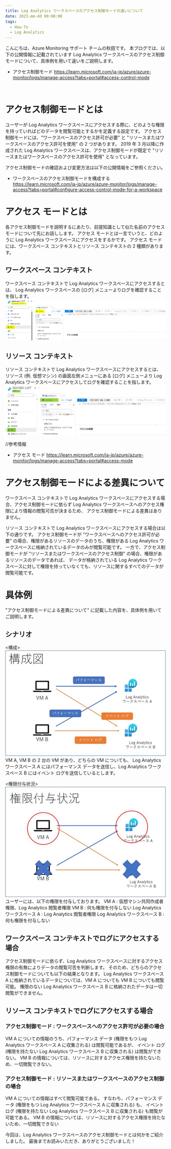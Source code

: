 ```yaml
---
title: Log Analytics ワークスペースのアクセス制御モードの違いについて
date: 2023-mm-dd 00:00:00
tags:
  - How-To
  - Log Analytics
---
```


こんにちは、Azure Monitoring サポート チームの秋田です。
本ブログでは、以下の公開情報に記載されています Log Analytics ワークスペースのアクセス制御モードについて、具体例を用いて違いをご説明します。

- アクセス制御モード
https://learn.microsoft.com/ja-jp/azure/azure-monitor/logs/manage-access?tabs=portal#access-control-mode

<br>

<!-- more -->

# アクセス制御モードとは
ユーザーが Log Analytics ワークスペースにアクセスする際に、どのような権限を持っていればどのデータを閲覧可能とするかを定義する設定です。
アクセス制御モードには、"ワークスペースのアクセス許可が必要" と "リソースまたはワークスペースのアクセス許可を使用" の 2 つがあります。
2019 年 3 月以降に作成された Log Analytics ワークスペースは、アクセス制御モードが既定で "リソースまたはワークスペースのアクセス許可を使用" となっています。

アクセス制御モードの確認および変更方法は以下の公開情報をご参照ください。
- ワークスペースのアクセス制御モードを構成する
https://learn.microsoft.com/ja-jp/azure/azure-monitor/logs/manage-access?tabs=portal#configure-access-control-mode-for-a-workspace

# アクセス モードとは
各アクセス制御モードを説明するにあたり、前提知識として似た名前のアクセス モードについて先にお話しします。
アクセス モードとは一言でいうと、どのように Log Analytics ワークスペースにアクセスをするかです。
アクセス モードには、ワークスペース コンテキストとリソース コンテキストの 2 種類があります。

## ワークスペース コンテキスト
ワークスペース コンテキストで Log Analytics ワークスペースにアクセスするとは、
Log Analytics ワークスペースの [ログ] メニューよりログを確認することを指します。
![](./AccessControlMode/image01.png)

## リソース コンテキスト
リソース コンテキストで Log Analytics ワークスペースにアクセスするとは、
リソース (例. 仮想マシン) の画面左側メニューにある [ログ] メニューより Log Analytics ワークスペースにアクセスしてログを確認することを指します。
![](./AccessControlMode/image02.png)

//参考情報
- アクセス モード
https://learn.microsoft.com/ja-jp/azure/azure-monitor/logs/manage-access?tabs=portal#access-mode

# アクセス制御モードによる差異について
ワークスペース コンテキストで Log Analytics ワークスペースにアクセスする場合、アクセス制御モードに依らず Log Analytics ワークスペースへのアクセス権限により情報の閲覧可否が決まるため、
アクセス制御モードによる差異はありません。
 
リソース コンテキストで Log Analytics ワークスペースにアクセスする場合は以下の通りです。
アクセス制御モードが “ワークスペースへのアクセス許可が必要” の場合、権限があるリソースのデータのうち、権限がある Log Analytics ワークスペースに格納されているデータのみが閲覧可能です。
一方で、アクセス制御モードが “リソースまたはワークスペースのアクセス制御” の場合、権限があるリソースのデータであれば、
データが格納されている Log Analytics ワークスペースに対して権限を持っていなくても、リソースに関するすべてのデータが閲覧可能です。

# 具体例
"アクセス制御モードによる差異について" に記載した内容を、具体例を用いてご説明します。

## シナリオ
<構成>
![](./AccessControlMode/image03.jpg)
VM A, VM B の 2 台の VM があり、どちらの VM についても、
Log Analytics ワークスペース A にはパフォーマンス データを送信し、Log Analytics ワークスペース B にはイベント ログを送信しているとします。

<権限付与状況>
![](./AccessControlMode/image04.jpg)
ユーザーには、以下の権限を付与しております。
VM A : 仮想マシン共同作成者権限、Log Analytics 閲覧者権限
VM B : 何も権限を付与しない
Log Analytics ワークスペース A : Log Analytics 閲覧者権限
Log Analytics ワークスペース B : 何も権限を付与しない

## ワークスペース コンテキストでログにアクセスする場合
アクセス制御モードに依らず、Log Analytics ワークスペースに対するアクセス権限の有無によりデータの閲覧可否を判断します。
そのため、どちらのアクセス制御モードについても以下の結果となります。
Log Analytics ワークスペース A に格納されているデータについては、VM A についても VM B についても閲覧可能。
権限のない Log Analytics ワークスペース B に格納されたデータは一切閲覧ができません。

## リソース コンテキストでログにアクセスする場合
### アクセス制御モード : ワークスペースへのアクセス許可が必要の場合
VM A についての情報のうち、パフォーマンス データ (権限をもつ Log Analytics ワークスペース A に収集される) は閲覧可能であるが、
イベント ログ (権限を持たない Log Analytics ワークスペース B に収集される) は閲覧ができない。
VM B の情報については、リソースに対するアクセス権限を持たないため、一切閲覧できない。
 
### アクセス制御モード : リソースまたはワークスペースのアクセス制御の場合
VM A についての情報はすべて閲覧可能である。
すなわち、パフォーマンス データ (権限をもつ Log Analytics ワークスペース A に収集される) も、
イベント ログ (権限を持たない Log Analytics ワークスペース B に収集される) も閲覧が可能である。
VM B の情報については、リソースに対するアクセス権限を持たないため、一切閲覧できない


今回は、Log Analytics ワークスペースのアクセス制御モードとは何かをご紹介しました。
最後までお読みいただき、ありがとうございました！
